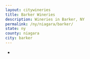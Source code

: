 ```yaml
---
layout: citywineries
title: Barker Wineries
description: Wineries in Barker, NY
permalink: /ny/niagara/barker/
state: ny
county: niagara
city: barker
---
```

-

